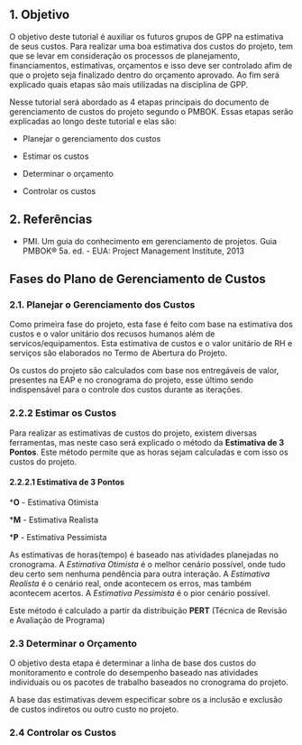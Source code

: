 ## 1. Objetivo

O objetivo deste tutorial é auxiliar os futuros grupos de GPP na estimativa de seus custos. Para realizar uma boa estimativa dos custos do projeto, tem que se levar em consideração os processos de planejamento, financiamentos, estimativas, orçamentos e isso deve ser controlado afim de que o projeto seja finalizado dentro do orçamento aprovado. Ao fim será explicado quais etapas são mais utilizadas na disciplina de GPP.

Nesse tutorial será abordado as 4 etapas principais do documento de gerenciamento de custos do projeto segundo o PMBOK. Essas etapas serão explicadas ao longo deste tutorial e elas são: 

* Planejar o gerenciamento dos custos

* Estimar os custos

* Determinar o orçamento

* Controlar os custos

## 2. Referências

* PMI. Um guia do conhecimento em gerenciamento de projetos. Guia PMBOK® 5a. ed. - EUA: Project Management Institute, 2013

## Fases do Plano de Gerenciamento de Custos

### 2.1. Planejar o Gerenciamento dos Custos

Como primeira fase do projeto, esta fase é feito com base na estimativa dos custos e o valor unitário dos recusos humanos além de servicos/equipamentos. Esta estimativa de custos e o valor unitário de RH e serviços são elaborados no Termo de Abertura do Projeto.

Os custos do projeto são calculados com base nos entregáveis de valor, presentes na EAP e no cronograma do projeto, esse último sendo indispensável para o controle dos custos durante as iterações.

### 2.2.2 Estimar os Custos

Para realizar as estimativas de custos do projeto, existem diversas ferramentas, mas neste caso será explicado o método da <b>Estimativa de 3 Pontos</b>. Este método permite que as horas sejam calculadas e com isso os custos do projeto.

#### 2.2.2.1 Estimativa de 3 Pontos

*<b>O</b> - Estimativa Otimista

*<b>M</b> - Estimativa Realista

*<b>P</b> - Estimativa Pessimista

As estimativas de horas(tempo) é baseado nas atividades planejadas no cronograma. A <i>Estimativa Otimista</i> é o melhor cenário possível, onde tudo deu certo sem nenhuma pendência para outra interação. A <i>Estimativa Realista</i> é o cenário real, onde acontecem os erros, mas também acontecem acertos. A <i>Estimativa Pessimista</i> é o pior cenário possível.

Este método é calculado a partir da distribuição <b>PERT</b> (Técnica de Revisão e Avaliação de Programa) 

### 2.3 Determinar o Orçamento

O objetivo desta etapa é determinar a linha de base dos custos do monitoramento e controle do desempenho baseado nas atividades individuais ou os pacotes de trabalho baseados no cronograma do projeto.

A base das estimativas devem especificar sobre os a inclusão e exclusão de custos indiretos ou outro custo no projeto.

### 2.4 Controlar os Custos


